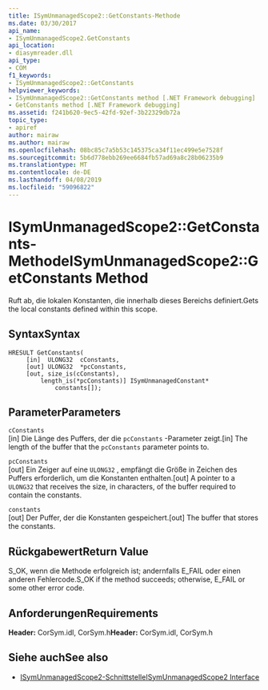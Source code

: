 ```yaml
---
title: ISymUnmanagedScope2::GetConstants-Methode
ms.date: 03/30/2017
api_name:
- ISymUnmanagedScope2.GetConstants
api_location:
- diasymreader.dll
api_type:
- COM
f1_keywords:
- ISymUnmanagedScope2::GetConstants
helpviewer_keywords:
- ISymUnmanagedScope2::GetConstants method [.NET Framework debugging]
- GetConstants method [.NET Framework debugging]
ms.assetid: f241b620-9ec5-42fd-92ef-3b22329db72a
topic_type:
- apiref
author: mairaw
ms.author: mairaw
ms.openlocfilehash: 08bc85c7a5b53c145375ca34f11ec499e5e7528f
ms.sourcegitcommit: 5b6d778ebb269ee6684fb57ad69a8c28b06235b9
ms.translationtype: MT
ms.contentlocale: de-DE
ms.lasthandoff: 04/08/2019
ms.locfileid: "59096822"
---
```

# <a name="isymunmanagedscope2getconstants-method"></a><span data-ttu-id="a6ef3-102">ISymUnmanagedScope2::GetConstants-Methode</span><span class="sxs-lookup"><span data-stu-id="a6ef3-102">ISymUnmanagedScope2::GetConstants Method</span></span>
<span data-ttu-id="a6ef3-103">Ruft ab, die lokalen Konstanten, die innerhalb dieses Bereichs definiert.</span><span class="sxs-lookup"><span data-stu-id="a6ef3-103">Gets the local constants defined within this scope.</span></span>  
  
## <a name="syntax"></a><span data-ttu-id="a6ef3-104">Syntax</span><span class="sxs-lookup"><span data-stu-id="a6ef3-104">Syntax</span></span>  
  
```  
HRESULT GetConstants(  
     [in]  ULONG32  cConstants,  
     [out] ULONG32  *pcConstants,  
     [out, size_is(cConstants),  
         length_is(*pcConstants)] ISymUnmanagedConstant*   
             constants[]);  
```  
  
## <a name="parameters"></a><span data-ttu-id="a6ef3-105">Parameter</span><span class="sxs-lookup"><span data-stu-id="a6ef3-105">Parameters</span></span>  
 `cConstants`  
 <span data-ttu-id="a6ef3-106">[in] Die Länge des Puffers, der die `pcConstants` -Parameter zeigt.</span><span class="sxs-lookup"><span data-stu-id="a6ef3-106">[in] The length of the buffer that the `pcConstants` parameter points to.</span></span>  
  
 `pcConstants`  
 <span data-ttu-id="a6ef3-107">[out] Ein Zeiger auf eine `ULONG32` , empfängt die Größe in Zeichen des Puffers erforderlich, um die Konstanten enthalten.</span><span class="sxs-lookup"><span data-stu-id="a6ef3-107">[out] A pointer to a `ULONG32` that receives the size, in characters, of the buffer required to contain the constants.</span></span>  
  
 `constants`  
 <span data-ttu-id="a6ef3-108">[out] Der Puffer, der die Konstanten gespeichert.</span><span class="sxs-lookup"><span data-stu-id="a6ef3-108">[out] The buffer that stores the constants.</span></span>  
  
## <a name="return-value"></a><span data-ttu-id="a6ef3-109">Rückgabewert</span><span class="sxs-lookup"><span data-stu-id="a6ef3-109">Return Value</span></span>  
 <span data-ttu-id="a6ef3-110">S_OK, wenn die Methode erfolgreich ist; andernfalls E_FAIL oder einen anderen Fehlercode.</span><span class="sxs-lookup"><span data-stu-id="a6ef3-110">S_OK if the method succeeds; otherwise, E_FAIL or some other error code.</span></span>  
  
## <a name="requirements"></a><span data-ttu-id="a6ef3-111">Anforderungen</span><span class="sxs-lookup"><span data-stu-id="a6ef3-111">Requirements</span></span>  
 <span data-ttu-id="a6ef3-112">**Header:** CorSym.idl, CorSym.h</span><span class="sxs-lookup"><span data-stu-id="a6ef3-112">**Header:** CorSym.idl, CorSym.h</span></span>  
  
## <a name="see-also"></a><span data-ttu-id="a6ef3-113">Siehe auch</span><span class="sxs-lookup"><span data-stu-id="a6ef3-113">See also</span></span>

- [<span data-ttu-id="a6ef3-114">ISymUnmanagedScope2-Schnittstelle</span><span class="sxs-lookup"><span data-stu-id="a6ef3-114">ISymUnmanagedScope2 Interface</span></span>](../../../../docs/framework/unmanaged-api/diagnostics/isymunmanagedscope2-interface.md)
